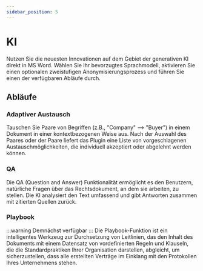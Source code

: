 ```yaml
---
sidebar_position: 5
---
```


# KI

Nutzen Sie die neuesten Innovationen auf dem Gebiet der generativen KI direkt in MS Word. Wählen Sie Ihr bevorzugtes Sprachmodell, aktivieren Sie einen optionalen zweistufigen Anonymisierungsprozess und führen Sie einen der verfügbaren Abläufe durch.

## Abläufe

### Adaptiver Austausch

Tauschen Sie Paare von Begriffen (z.B., "Company" –> "Buyer") in einem Dokument in einer kontextbezogenen Weise aus. Nach der Auswahl des Paares oder der Paare liefert das Plugin eine Liste von vorgeschlagenen Austauschmöglichkeiten, die individuell akzeptiert oder abgelehnt werden können.

### QA

Die QA (Question and Answer) Funktionalität ermöglicht es den Benutzern, natürliche Fragen über das Rechtsdokument, an dem sie arbeiten, zu stellen. Die KI analysiert den Text umfassend und gibt Antworten zusammen mit zitierten Quellen zurück.

### Playbook

:::warning Demnächst verfügbar
:::
Die Playbook-Funktion ist ein intelligentes Werkzeug zur Durchsetzung von Leitlinien, das den Inhalt des Dokuments mit einem Datensatz von vordefinierten Regeln und Klauseln, die die Standardpraktiken Ihrer Organisation darstellen, abgleicht, um sicherzustellen, dass alle erstellten Verträge im Einklang mit den Protokollen Ihres Unternehmens stehen.
